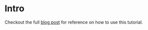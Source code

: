 # Intro
Checkout the full [blog post](https://luth.io/blog/2022/01/practical-cue-example/) for reference on how to use this tutorial.